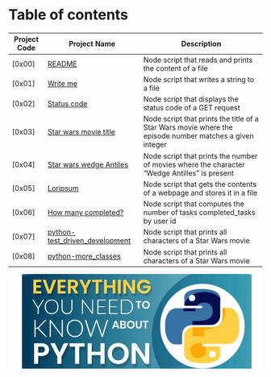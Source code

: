 # Table of contents

Project Code | Project Name | Description
----- | ------ | -----------
[0x00] | [README](./0-readme.js) | Node script that reads and prints the content of a file
[0x01] | [Write me](./1-writeme.js) | Node script that writes a string to a file
[0x02] | [Status code](./2-statuscode.js) | Node script that displays the status code of a GET request
[0x03] | [Star wars movie title](./3-starwars_title.js) | Node script that prints the title of a Star Wars movie where the episode number matches a given integer
[0x04] | [Star wars wedge Antiles](./4-starwars_count.js) | Node script that prints the number of movies where the character “Wedge Antilles” is present
[0x05] | [Loripsum](./5-request_store.js) | Node script that gets the contents of a webpage and stores it in a file
[0x06] | [How many completed?](./6-completed_tasks.js) | Node script that computes the number of tasks completed_tasks by user id
[0x07] | [python-test_driven_development](./100-starwars_characters.js) | Node script that prints all characters of a Star Wars movie
[0x08] | [python-more_classes](./101-starwars_characters.js) |Node script that prints all characters of a Star Wars movie

![Manual](../assets/Screenshot%20from%202023-07-09%2012-10-11.png)
